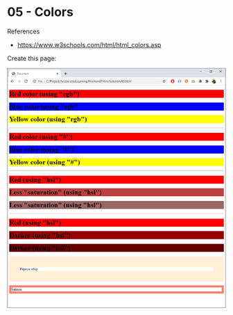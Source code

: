 
    
# 05 - Colors

References
- https://www.w3schools.com/html/html_colors.asp

Create this page:

![](img/05.png)



